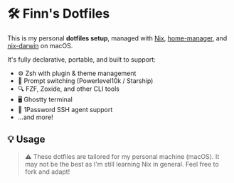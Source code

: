 # 🛠️ Finn's Dotfiles

This is my personal **dotfiles setup**, managed with [Nix](https://nixos.org), [home-manager](https://github.com/nix-community/home-manager), and [nix-darwin](https://github.com/LnL7/nix-darwin) on macOS.

It's fully declarative, portable, and built to support:

- ⚙️ Zsh with plugin & theme management
- 💅 Prompt switching (Powerlevel10k / Starship)
- 🔍 FZF, Zoxide, and other CLI tools
- 🖥️ Ghostty terminal
- 🔐 1Password SSH agent support
- ...and more!

## 💡 Usage

> ⚠️ These dotfiles are tailored for my personal machine (macOS). It may not be the best as I'm still learning Nix in general. Feel free to fork and adapt!
